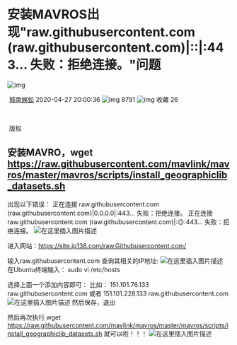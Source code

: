 # 安装MAVROS出现"raw.githubusercontent.com (raw.githubusercontent.com)|::|:443... 失败：拒绝连接。"问题

![img](https://csdnimg.cn/release/blogv2/dist/pc/img/original.png)

​                    [城南蜈蚣](https://blog.csdn.net/wowbing2)                    2020-04-27 20:00:36                    ![img](https://csdnimg.cn/release/blogv2/dist/pc/img/articleReadEyes.png)                    8791                                            ![img](https://csdnimg.cn/release/blogv2/dist/pc/img/tobarCollect.png)                                                收藏                                                    26                                                                

​                    

​                    版权                

## 安装MAVRO，wget https://raw.githubusercontent.com/mavlink/mavros/master/mavros/scripts/install_geographiclib_datasets.sh

出现以下错误：
 正在连接 raw.githubusercontent.com (raw.githubusercontent.com)|0.0.0.0|:443… 失败：拒绝连接。
 正在连接 raw.githubusercontent.com (raw.githubusercontent.com)|:😐:443… 失败：拒绝连接。
 ![在这里插入图片描述](https://img-blog.csdnimg.cn/20200427195817259.jpg)

进入网站：https://site.ip138.com/raw.Githubusercontent.com/

输入raw.githubusercontent.com
 查询其相关的IP地址:
 ![在这里插入图片描述](https://img-blog.csdnimg.cn/20200427195847208.jpg?x-oss-process=image/watermark,type_ZmFuZ3poZW5naGVpdGk,shadow_10,text_aHR0cHM6Ly9ibG9nLmNzZG4ubmV0L3dvd2Jpbmcy,size_16,color_FFFFFF,t_70)
 在Ubuntu终端输入：
 sudo vi /etc/hosts

选择上面一个添加内容即可：
 比如：
 151.101.76.133 raw.githubusercontent.com
 或者
 151.101.228.133 raw.githubusercontent.com
 ![在这里插入图片描述](https://img-blog.csdnimg.cn/20200427195926219.jpg?x-oss-process=image/watermark,type_ZmFuZ3poZW5naGVpdGk,shadow_10,text_aHR0cHM6Ly9ibG9nLmNzZG4ubmV0L3dvd2Jpbmcy,size_16,color_FFFFFF,t_70)
 然后保存，退出

然后再次执行
 wget https://raw.githubusercontent.com/mavlink/mavros/master/mavros/scripts/install_geographiclib_datasets.sh
 就可以啦！！！
 ![在这里插入图片描述](https://img-blog.csdnimg.cn/20200427200016236.jpg?x-oss-process=image/watermark,type_ZmFuZ3poZW5naGVpdGk,shadow_10,text_aHR0cHM6Ly9ibG9nLmNzZG4ubmV0L3dvd2Jpbmcy,size_16,color_FFFFFF,t_70)

